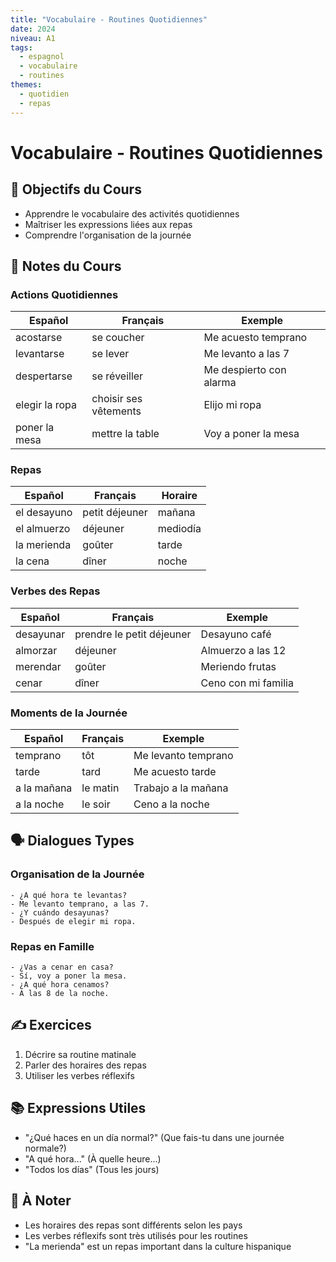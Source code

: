 ```yaml
---
title: "Vocabulaire - Routines Quotidiennes"
date: 2024
niveau: A1
tags:
  - espagnol
  - vocabulaire
  - routines
themes:
  - quotidien
  - repas
---
```


# Vocabulaire - Routines Quotidiennes

## 🎯 Objectifs du Cours
- Apprendre le vocabulaire des activités quotidiennes
- Maîtriser les expressions liées aux repas
- Comprendre l'organisation de la journée

## 📝 Notes du Cours

### Actions Quotidiennes
| Español | Français | Exemple |
|---------|----------|----------|
| acostarse | se coucher | Me acuesto temprano |
| levantarse | se lever | Me levanto a las 7 |
| despertarse | se réveiller | Me despierto con alarma |
| elegir la ropa | choisir ses vêtements | Elijo mi ropa |
| poner la mesa | mettre la table | Voy a poner la mesa |

### Repas
| Español | Français | Horaire |
|---------|----------|----------|
| el desayuno | petit déjeuner | mañana |
| el almuerzo | déjeuner | mediodía |
| la merienda | goûter | tarde |
| la cena | dîner | noche |

### Verbes des Repas
| Español | Français | Exemple |
|---------|----------|----------|
| desayunar | prendre le petit déjeuner | Desayuno café |
| almorzar | déjeuner | Almuerzo a las 12 |
| merendar | goûter | Meriendo frutas |
| cenar | dîner | Ceno con mi familia |

### Moments de la Journée
| Español | Français | Exemple |
|---------|----------|----------|
| temprano | tôt | Me levanto temprano |
| tarde | tard | Me acuesto tarde |
| a la mañana | le matin | Trabajo a la mañana |
| a la noche | le soir | Ceno a la noche |

## 🗣️ Dialogues Types

### Organisation de la Journée
```español
- ¿A qué hora te levantas?
- Me levanto temprano, a las 7.
- ¿Y cuándo desayunas?
- Después de elegir mi ropa.
```

### Repas en Famille
```español
- ¿Vas a cenar en casa?
- Sí, voy a poner la mesa.
- ¿A qué hora cenamos?
- A las 8 de la noche.
```

## ✍️ Exercices
1. Décrire sa routine matinale
2. Parler des horaires des repas
3. Utiliser les verbes réflexifs

## 📚 Expressions Utiles
- "¿Qué haces en un día normal?" (Que fais-tu dans une journée normale?)
- "A qué hora..." (À quelle heure...)
- "Todos los días" (Tous les jours)

## 📌 À Noter
- Les horaires des repas sont différents selon les pays
- Les verbes réflexifs sont très utilisés pour les routines
- "La merienda" est un repas important dans la culture hispanique
